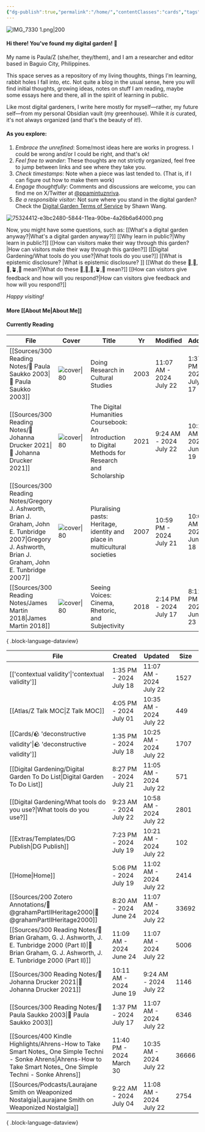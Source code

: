 ```yaml
---
{"dg-publish":true,"permalink":"/home/","contentClasses":"cards","tags":["gardenEntry"]}
---
```



![IMG_7330 1.png|200](/img/user/Extras/Images/IMG_7330%201.png)

#### Hi there! You've found my digital garden! 🌻

My name is Paula/Z (she/her, they/them), and I am a researcher and editor based in Baguio City, Philippines. 

This space serves as a repository of my living thoughts, things I'm learning, rabbit holes I fall into, etc. Not quite a blog in the usual sense, here you will find initial thoughts, growing ideas, notes on stuff I am reading, maybe some essays here and there, all in the spirit of learning in public. 

Like most digital gardeners, I write here mostly for myself—rather, my future self—from my personal Obsidian vault (my greenhouse). While it *is* curated, it's not always organized (and that's the beauty of it!). 

#### As you explore:
1. *Embrace the unrefined*: Some/most ideas here are works in progress. I could be wrong and/or I could be right, and that's ok!
3. *Feel free to wander*: These thoughts are not strictly organized, feel free to jump between links and see where they take you.
4. *Check timestamps*: Note when a piece was last tended to. (That is, if I can figure out how to make them work)
5. *Engage thoughtfully*: Comments and discussions are welcome, you can find me on X/Twitter at [@ppamintuznriva](https://x.com/ppamintuznriva).
6. *Be a responsible visitor:* Not sure where you stand in the digital garden? Check the [Digital Garden Terms of Service](https://www.swyx.io/digital-garden-tos) by Shawn Wang.

![75324412-e3bc2480-5844-11ea-90be-4a26b6a64000.png](/img/user/Extras/Images/75324412-e3bc2480-5844-11ea-90be-4a26b6a64000.png)

Now, you might have some questions, such as:
[[What's a digital garden anyway?\|What's a digital garden anyway?]]
[[Why learn in public?\|Why learn in public?]]
[[How can visitors make their way through this garden?\|How can visitors make their way through this garden?]]
[[Digital Gardening/What tools do you use?\|What tools do you use?]]
[[What is epistemic disclosure? \|What is epistemic disclosure? ]]
[[What do these 🫚,🫛,🌱,🪴,🌳 mean?\|What do these 🫚,🫛,🌱,🪴,🌳 mean?]]
[[How can visitors give feedback and how will you respond?\|How can visitors give feedback and how will you respond?]]

*Happy visiting!*

#### More [[About Me\|About Me]]
#### Currently Reading
| File                                                                                                                                                        | Cover                                                                                                                         | Title                                                                                              | Yr   | Modified                | Added                   |
| ----------------------------------------------------------------------------------------------------------------------------------------------------------- | ----------------------------------------------------------------------------------------------------------------------------- | -------------------------------------------------------------------------------------------------- | ---- | ----------------------- | ----------------------- |
| [[Sources/300 Reading Notes/📖 Paula Saukko 2003\|📖 Paula Saukko 2003]]                                                                                 | ![cover\|80](http://books.google.com/books/content?id=3g3PG75i0aAC&printsec=frontcover&img=1&zoom=1&edge=curl&source=gbs_api) | Doing Research in Cultural Studies                                                                 | 2003 | 11:07 AM - 2024 July 22 | 1:37 PM - 2024 July 17  |
| [[Sources/300 Reading Notes/📖 Johanna Drucker 2021\|📖 Johanna Drucker 2021]]                                                                           | ![cover\|80](http://books.google.com/books/content?id=F8IZEAAAQBAJ&printsec=frontcover&img=1&zoom=1&edge=curl&source=gbs_api) | The Digital Humanities Coursebook: An Introduction to Digital Methods for Research and Scholarship | 2021 | 9:24 AM - 2024 July 22  | 10:11 AM - 2024 June 19 |
| [[Sources/300 Reading Notes/Gregory J. Ashworth, Brian J. Graham, John E. Tunbridge 2007\|Gregory J. Ashworth, Brian J. Graham, John E. Tunbridge 2007]] | ![cover\|80](http://books.google.com/books/content?id=j-PtAAAAMAAJ&printsec=frontcover&img=1&zoom=1&source=gbs_api)           | Pluralising pasts: Heritage, identity and place in multicultural societies                         | 2007 | 10:59 PM - 2024 July 21 | 10:00 AM - 2024 June 18 |
| [[Sources/300 Reading Notes/James Martin 2018\|James Martin 2018]]                                                                                       | ![cover\|80](\-)                                                                                                              | Seeing Voices: Cinema, Rhetoric, and Subjectivity                                                  | 2018 | 2:14 PM - 2024 July 17  | 8:11 PM - 2024 June 23  |

{ .block-language-dataview}

| File                                                                                                                                                                    | Created                  | Updated                 | Size  |
| ----------------------------------------------------------------------------------------------------------------------------------------------------------------------- | ------------------------ | ----------------------- | ----- |
| [['contextual validity'\|'contextual validity']]                                                                                                                     | 1:35 PM - 2024 July 18   | 11:07 AM - 2024 July 22 | 1527  |
| [[Atlas/Z Talk MOC\|Z Talk MOC]]                                                                                                                                     | 4:05 PM - 2024 July 01   | 10:35 AM - 2024 July 22 | 449   |
| [[Cards/🪨 'deconstructive validity'\|🪨 'deconstructive validity']]                                                                                                 | 1:35 PM - 2024 July 18   | 10:25 AM - 2024 July 22 | 1707  |
| [[Digital Gardening/Digital Garden To Do List\|Digital Garden To Do List]]                                                                                           | 8:27 PM - 2024 July 21   | 11:05 AM - 2024 July 22 | 571   |
| [[Digital Gardening/What tools do you use?\|What tools do you use?]]                                                                                                 | 9:23 AM - 2024 July 22   | 10:58 AM - 2024 July 22 | 2801  |
| [[Extras/Templates/DG Publish\|DG Publish]]                                                                                                                          | 7:23 PM - 2024 July 19   | 10:21 AM - 2024 July 22 | 102   |
| [[Home\|Home]]                                                                                                                                                       | 5:06 PM - 2024 July 19   | 11:02 AM - 2024 July 22 | 2414  |
| [[Sources/200 Zotero Annotations/📑 @grahamPartIIHeritage2000\|📑 @grahamPartIIHeritage2000]]                                                                        | 8:20 AM - 2024 June 24   | 11:07 AM - 2024 July 22 | 33692 |
| [[Sources/300 Reading Notes/📖 Brian Graham, G. J. Ashworth, J. E. Tunbridge 2000 (Part II)\|📖 Brian Graham, G. J. Ashworth, J. E. Tunbridge 2000 (Part II)]]       | 11:09 AM - 2024 June 24  | 11:07 AM - 2024 July 22 | 5006  |
| [[Sources/300 Reading Notes/📖 Johanna Drucker 2021\|📖 Johanna Drucker 2021]]                                                                                       | 10:11 AM - 2024 June 19  | 9:24 AM - 2024 July 22  | 1146  |
| [[Sources/300 Reading Notes/📖 Paula Saukko 2003\|📖 Paula Saukko 2003]]                                                                                             | 1:37 PM - 2024 July 17   | 11:07 AM - 2024 July 22 | 6346  |
| [[Sources/400 Kindle Highlights/Ahrens-How to Take Smart Notes_ One Simple Techni - Sonke Ahrens\|Ahrens-How to Take Smart Notes_ One Simple Techni - Sonke Ahrens]] | 11:40 PM - 2024 March 30 | 10:35 AM - 2024 July 22 | 36666 |
| [[Sources/Podcasts/Laurajane Smith on Weaponized Nostalgia\|Laurajane Smith on Weaponized Nostalgia]]                                                                | 9:22 AM - 2024 July 04   | 11:08 AM - 2024 July 22 | 2754  |

{ .block-language-dataview}





